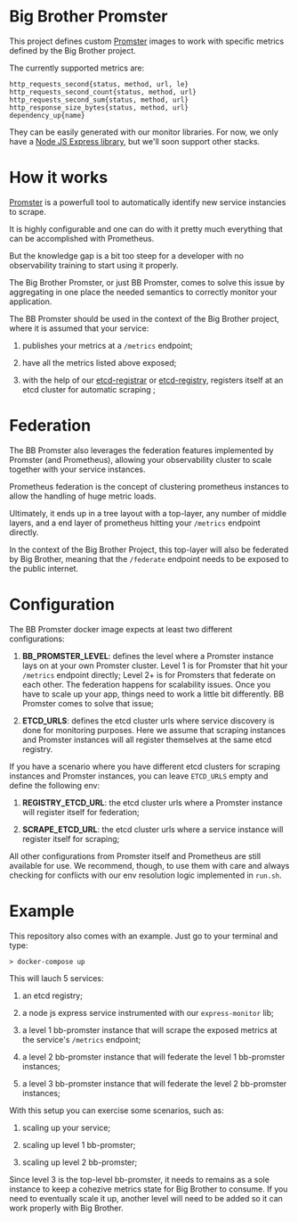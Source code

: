 # Big Brother Promster

This project defines custom [Promster](https://github.com/flaviostutz/promster) images to work with specific metrics defined by the Big Brother project.

The currently supported metrics are:

```
http_requests_second{status, method, url, le}
http_requests_second_count{status, method, url}
http_requests_second_sum{status, method, url}
http_response_size_bytes{status, method, url}
dependency_up{name}
```

They can be easily generated with our monitor libraries. For now, we only have a [Node JS Express library](https://github.com/labbsr0x/express-monitor), but we'll soon support other stacks.

# How it works

[Promster](https://github.com/flaviostutz/promster) is a powerfull tool to automatically identify new service instancies to scrape. 

It is highly configurable and one can do with it pretty much everything that can be accomplished with Prometheus.

But the knowledge gap is a bit too steep for a developer with no observability training to start using it properly.

The Big Brother Promster, or just BB Promster, comes to solve this issue by aggregating in one place the needed semantics to correctly monitor your application.

The BB Promster should be used in the context of the Big Brother project, where it is assumed that your service:

1. publishes your metrics at a `/metrics` endpoint;

2. have all the metrics listed above exposed;

3. with the help of our [etcd-registrar](https://github.com/flaviostutz/etcd-registrar) or [etcd-registry](https://github.com/flaviostutz/etcd-registry), registers itself at an etcd cluster for automatic scraping ;

# Federation

The BB Promster also leverages the federation features implemented by Promster (and Prometheus), allowing your observability cluster to scale together with your service instances.

Prometheus federation is the concept of clustering prometheus instances to allow the handling of huge metric loads. 

Ultimately, it ends up in a tree layout with a top-layer, any number of middle layers, and a end layer of prometheus hitting your `/metrics` endpoint directly.

In the context of the Big Brother Project, this top-layer will also be federated by Big Brother, meaning that the `/federate` endpoint needs to be exposed to the public internet.

# Configuration

The BB Promster docker image expects at least two different configurations:

1. **BB_PROMSTER_LEVEL**: defines the level where a Promster instance lays on at your own Promster cluster. Level 1 is for Promster that hit your `/metrics` endpoint directly; Level 2+ is for Promsters that federate on each other. The federation happens for scalability issues. Once you have to scale up your app, things need to work a little bit differently. BB Promster comes to solve that issue;

2. **ETCD_URLS**: defines the etcd cluster urls where service discovery is done for monitoring purposes. Here we assume that scraping instances and Promster instances will all register themselves at the same etcd registry. 

If you have a scenario where you have different etcd clusters for scraping instances and Promster instances, you can leave `ETCD_URLS` empty and define the following env:

1. **REGISTRY_ETCD_URL**: the etcd cluster urls where a Promster instance will register itself for federation;

2. **SCRAPE_ETCD_URL**: the etcd cluster urls where a service instance will register itself for scraping; 

All other configurations from Promster itself and Prometheus are still available for use. We recommend, though, to use them with care and always checking for conflicts with our env resolution logic implemented in `run.sh`.

# Example

This repository also comes with an example. Just go to your terminal and type:

```
> docker-compose up
```

This will lauch 5 services:

1. an etcd registry;

2. a node js express service instrumented with our `express-monitor` lib;

3. a level 1 bb-promster instance that will scrape the exposed metrics at the service's `/metrics` endpoint;

4. a level 2 bb-promster instance that will federate the level 1 bb-promster instances;

5. a level 3 bb-promster instance that will federate the level 2 bb-promster instances;

With this setup you can exercise some scenarios, such as:

1. scaling up your service;

2. scaling up level 1 bb-promster;

3. scaling up level 2 bb-promster;

Since level 3 is the top-level bb-promster, it needs to remains as a sole instance to keep a cohezive metrics state for Big Brother to consume. If you need to eventually scale it up, another level will need to be added so it can work properly with Big Brother.

